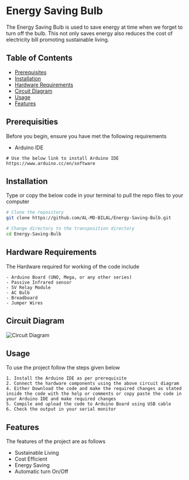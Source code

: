 # Energy Saving Bulb

The Energy Saving Bulb is used to save energy at time when we forget to turn off the bulb. This not only saves energy also reduces the cost of electricity bill promoting sustainable living.

## Table of Contents

- [Prerequisites](#prerequisites)
- [Installation](#installation)
- [Hardware Requirements](#hardware-requirements)
- [Circuit Diagram](#circuit-diagram)
- [Usage](#usage)
- [Features](#features)


## Prerequisities

Before you begin, ensure you have met the following requirements
- Arduino IDE 
```
# Use the below link to install Arduino IDE
https://www.arduino.cc/en/software
```

## Installation

Type or copy the below code in your terminal to pull the repo files to your computer 

```bash
# Clone the repository
git clone https://github.com/AL-MD-BILAL/Energy-Saving-Bulb.git

# Change directory to the transposition directory
cd Energy-Saving-Bulb
```

## Hardware Requirements

The Hardware required for working of the code include
```
- Arduino Board (UNO, Mega, or any other series)
- Passive Infrared sensor
- 5V Relay Module
- AC Bulb
- Breadboard
- Jumper Wires
```

## Circuit Diagram
![Circuit Diagram](https://i0.wp.com/randomnerdtutorials.com/wp-content/uploads/2016/11/Schematics.png)


## Usage

To use the project follow the steps given below

```
1. Install the Arduino IDE as per prerequisite
2. Connect the hardware components using the above circuit diagram
4. Either Download the code and make the required changes as stated inside the code with the help or comments or copy paste the code in your Arduino IDE and make required changes
5. Compile and upload the code to Arduino Board using USB cable
6. Check the output in your serial monitor
```

## Features

The features of the project are as follows
- Sustainable Living
- Cost Efficient
- Energy Saving
- Automatic turn On/Off
